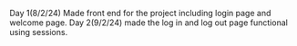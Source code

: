 Day 1(8/2/24)
Made front end for the project including login page and welcome page.
Day 2(9/2/24)
made the log in and log out page functional using sessions.
